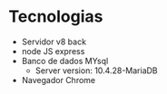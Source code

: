 # Tecnologias
- Servidor v8 back
- node JS express
- Banco de dados MYsql
    - Server version: 10.4.28-MariaDB
- Navegador Chrome